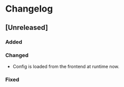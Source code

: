 # Changelog

## [Unreleased]

### Added

### Changed

- Config is loaded from the frontend at runtime now.

### Fixed
